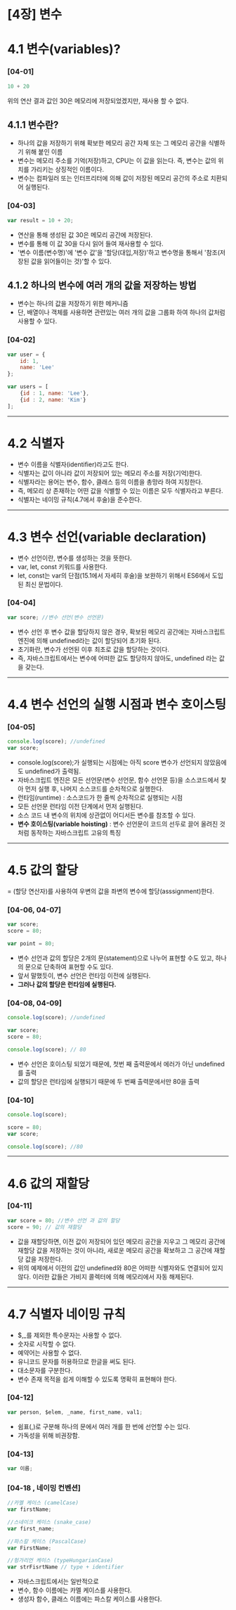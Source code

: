 [4장] 변수
===
# 4.1 변수(variables)?
### [04-01]
```js
10 + 20
```
위의 연산 결과 값인 30은 메모리에 저장되었겠지만, 재사용 할 수 없다. 


## 4.1.1 변수란?
- 하나의 값을 저장하기 위해 확보한 메모리 공간 자체 또는 그 메모리 공간을 식별하기 위해 붙인 이름
- 변수는 메모리 주소를 기억(저장)하고, CPU는 이 값을 읽는다. 즉, 변수는 값의 위치를 가리키는 상징적인 이름이다.  
- 변수는 컴파일러 또는 인터프리터에 의해 값이 저장된 메모리 공간의 주소로 치환되어 실행된다. 
### [04-03] 
```js
var result = 10 + 20;
```
* 연산을 통해 생성된 값 30은 메모리 공간에 저장된다.
* 변수를 통해 이 값 30을 다시 읽어 들여 재사용할 수 있다. 
* '변수 이름(변수명)'에 '변수 값'을 '할당(대입,저장)'하고 변수명을 통해서 '참조(저장된 값을 읽어들이는 것)'할 수 있다.

## 4.1.2 하나의 변수에 여러 개의 값을 저장하는 방법
* 변수는 하나의 값을 저장하기 위한 메커니즘
* 단, 배열이나 객체를 사용하면 관련있는 여러 개의 값을 그룹화 하여 하나의 값처럼 사용할 수 있다. 
### [04-02]
```js
var user = {
    id: 1,
    name: 'Lee'
};

var users = [
    {id : 1, name: 'Lee'},
    {id : 2, name: 'Kim'}
];
```
---
# 4.2 식별자
* 변수 이름을 식별자(identifier)라고도 한다. 
* 식별자는 값이 아니라 값이 저장되어 있는 메모리 주소를 저장(기억)한다.
* 식별자라는 용어는 변수, 함수, 클래스 등의 이름을 총망라 하여 지칭한다.
* 즉, 메모리 상 존재하는 어떤 값을 식별할 수 있는 이름은 모두 식별자라고 부른다.
* 식별자는 네이밍 규칙(4.7에서 후술)을 준수한다. 
---
# 4.3 변수 선언(variable declaration)
* 변수 선언이란, 변수를 생성하는 것을 뜻한다. 
* var, let, const 키워드를 사용한다. 
* let, const는 var의 단점(15.1에서 자세히 후술)을 보완하기 위해서 ES6에서 도입된 최신 문법이다. 

### [04-04]
```js
var score; //변수 선언(변수 선언문)
```
* 변수 선언 후 변수 값을 할당하지 않은 경우, 확보된 메모리 공간에는 자바스크립트 엔진에 의해 undefined라는 값이 할당되어 초기화 된다. 
* 초기화란, 변수가 선언된 이후 최초로 값을 할당하는 것이다. 
* 즉, 자바스크립트에서는 변수에 어떠한 값도 할당하지 않아도, undefined 라는 값을 갖는다. 

---
# 4.4 변수 선언의 실행 시점과 변수 호이스팅
### [04-05]
```js
console.log(score); //undefined
var score;
```
* console.log(score);가 실행되는 시점에는 아직 score 변수가 선언되지 않았음에도 undefined가 출력됨. 
* 자바스크립트 엔진은 모든 선언문(변수 선언문, 함수 선언문 등)을 소스코드에서 찾아 먼저 실행 후, 나머지 소스코드를 순차적으로 실행한다. 
* 런타임(runtime) : 소스코드가 한 줄씩 순차적으로 실행되는 시점
* 모든 선언문 런타임 이전 단계에서 먼저 실행된다.
* 소스 코드 내 변수의 위치에 상관없이 어디서든 변수를 참조할 수 있다. 
* __변수 호이스팅(variable hoisting)__ : 변수 선언문이 코드의 선두로 끌어 올려진 것처럼 동작하는 자바스크립트 고유의 특징 

---
# 4.5 값의 할당
= (할당 연산자)를 사용하여 우변의 값을 좌변의 변수에 할당(asssignment)한다.
### [04-06, 04-07]
```js
var score;
score = 80;

var point = 80;
```
* 변수 선언과 값의 할당은 2개의 문(statement)으로 나누어 표현할 수도 있고, 하나의 문으로 단축하여 표현할 수도 있다. 
* 앞서 말했듯이, 변수 선언은 런타임 이전에 실행된다.
* __그러나 값의 할당은 런타임에 실행된다.__

### [04-08, 04-09]
```js
console.log(score); //undefined

var score;
score = 80;

console.log(score); // 80
```

* 변수 선언은 호이스팅 되었기 때문에, 첫번 째 출력문에서 에러가 아닌 undefined를 출력
* 값의 할당은 런타임에 실행되기 때문에 두 번째 출력문에서만 80을 출력

### [04-10]
```js
console.log(score);

score = 80;
var score;

console.log(score); //80
```
---
# 4.6 값의 재할당
### [04-11]
```js
var score = 80; //변수 선언 과 값의 할당
score = 90; // 값의 재할당
```
* 값을 재할당하면, 이전 값이 저장되어 있던 메모리 공간을 지우고 그 메모리 공간에 재할당 값을 저장하는 것이 아니라, 새로운 메모리 공간을 확보하고 그 공간에 재할당 값을 저장한다. 
* 위의 예제에서 이전의 값인 undefined와 80은 어떠한 식별자와도 연결되어 있지 않다. 이러한 값들은 가비지 콜렉터에 의해 메모리에서 자동 해제된다. 

---
# 4.7 식별자 네이밍 규칙
* $,_를 제외한 특수문자는 사용할 수 없다.
* 숫자로 시작할 수 없다.
* 예약어는 사용할 수 없다.
* 유니코드 문자를 허용하므로 한글을 써도 된다. 
* 대소문자를 구분한다. 
* 변수 존재 목적을 쉽게 이해할 수 있도록 명확히 표현해야 한다. 
### [04-12]
```js
var person, $elem, _name, first_name, val1;
```
* 쉼표(,)로 구분해 하나의 문에서 여러 개를 한 번에 선언할 수는 있다.
* 가독성을 위해 비권장함.

### [04-13]
```js
var 이름;
```

### [04-18 , 네이밍 컨벤션]
```js
//카멜 케이스 (camelCase)
var firstName;

//스네이크 케이스 (snake_case)
var first_name;

//파스칼 케이스 (PascalCase)
var FirstName;

//헝가리언 케이스 (typeHungarianCase)
var strFisrtName // type + identifier
```
* 자바스크립트에서는 일반적으로 
* 변수, 함수 이름에는 카멜 케이스를 사용한다.
* 생성자 함수, 클래스 이름에는 파스칼 케이스를 사용한다.

